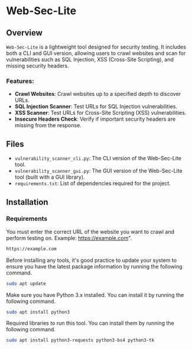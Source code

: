 # Web-Sec-Lite

## Overview
`Web-Sec-Lite` is a lightweight tool designed for security testing. It includes both a CLI and GUI version, allowing users to crawl websites and scan for vulnerabilities such as SQL Injection, XSS (Cross-Site Scripting), and missing security headers.

### Features:
- **Crawl Websites**: Crawl websites up to a specified depth to discover URLs.
- **SQL Injection Scanner**: Test URLs for SQL Injection vulnerabilities.
- **XSS Scanner**: Test URLs for Cross-Site Scripting (XSS) vulnerabilities.
- **Insecure Headers Check**: Verify if important security headers are missing from the response.

## Files
- `vulnerability_scanner_cli.py`: The CLI version of the Web-Sec-Lite tool.
- `vulnerability_scanner_gui.py`: The GUI version of the Web-Sec-Lite tool (built with a GUI library).
- `requirements.txt`: List of dependencies required for the project.
## Installation

### Requirements
You must enter the correct URL of the website you want to crawl and perform testing on. Example: https://example.com".

```bash
https://example.com
```
Before installing any tools, it's good practice to update your system to ensure you have the latest package information by running the following command.

```bash
sudo apt update
```
Make sure you have Python 3.x installed. You can install it by running the following command.

```bash
sudo apt install python3
```
Required libraries to run this tool. You can install them by running the following command.

```bash
sudo apt install python3-requests python3-bs4 python3-tk
```
